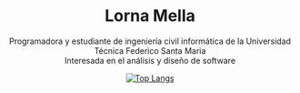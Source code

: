 <div align="center">
  <h1> Lorna Mella </h1>
  <p> 
    Programadora y estudiante de ingeniería civil informática de la Universidad Técnica Federico Santa Maria <br/>
    Interesada en el análisis y diseño de software  
  </p> 
  

[![Top Langs](https://github-readme-stats.vercel.app/api/top-langs/?username=lmellan&layout=donut-vertical&theme=transparent&hide_border=true&title_color=ffffff&text_color=ffffff)](https://github.com/lmellan/github-readme-stats)



</div>

